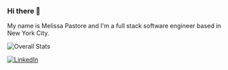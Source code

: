 ### Hi there 👋

My name is Melissa Pastore and I'm a full stack software engineer based in New York City. 

![Overall Stats](https://github-readme-stats.vercel.app/api?username=melissapastore&count_private=true&show_icons=true&hide=contribs)

<a target="_blank" rel="noopener noreferrer" href="https://www.linkedin.com/in/melissalpastore/">![LinkedIn](https://img.shields.io/badge/LinkedIn-0077B5?style=for-the-badge&logo=linkedin&logoColor=white)</a>


<!--
**MelissaPastore/MelissaPastore** is a ✨ _special_ ✨ repository because its `README.md` (this file) appears on your GitHub profile.

Here are some ideas to get you started:

- 🔭 I’m currently working on ...
- 🌱 I’m currently learning ...
- 👯 I’m looking to collaborate on ...
- 🤔 I’m looking for help with ...
- 💬 Ask me about ...
- 📫 How to reach me: ...
- 😄 Pronouns: ...
- ⚡ Fun fact: ...
-->
